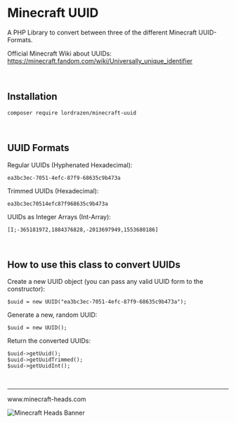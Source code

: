 # Minecraft UUID
A PHP Library to convert between three of the different Minecraft UUID-Formats.

Official Minecraft Wiki about UUIDs:
https://minecraft.fandom.com/wiki/Universally_unique_identifier

<br>

## Installation
`composer require lordrazen/minecraft-uuid`

<br>

## UUID Formats
Regular UUIDs (Hyphenated Hexadecimal):

```ea3bc3ec-7051-4efc-87f9-68635c9b473a```

Trimmed UUIDs (Hexadecimal):

`ea3bc3ec70514efc87f968635c9b473a`

UUIDs as Integer Arrays (Int-Array):

`[I;-365181972,1884376828,-2013697949,1553680186]`

<br>

## How to use this class to convert UUIDs
Create a new UUID object (you can pass any valid UUID form to the constructor):

`$uuid = new UUID("ea3bc3ec-7051-4efc-87f9-68635c9b473a");`

Generate a new, random UUID:

`$uuid = new UUID();`

Return the converted UUIDs:
```
$uuid->getUuid();
$uuid->getUuidTrimmed();
$uuid->getUuidInt();
```
<br>
<hr>
www.minecraft-heads.com

![Minecraft Heads Banner](https://images.minecraft-heads.com/banners/minecraft-heads_halfbanner_234x60.png)